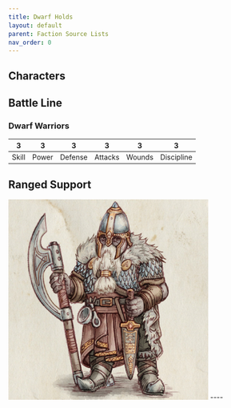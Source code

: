 ```yaml
---
title: Dwarf Holds
layout: default
parent: Faction Source Lists
nav_order: 0
---
```


## Characters


## Battle Line

### Dwarf Warriors
|**3**|**3**|**3**|**3**|**3**|**3**|
|----|----|----|----|----|----|
|Skill|Power|Defense|Attacks|Wounds|Discipline|




## Ranged Support

<img style="float: center;" src="../../assets/images/veteran.png" width="400">
----